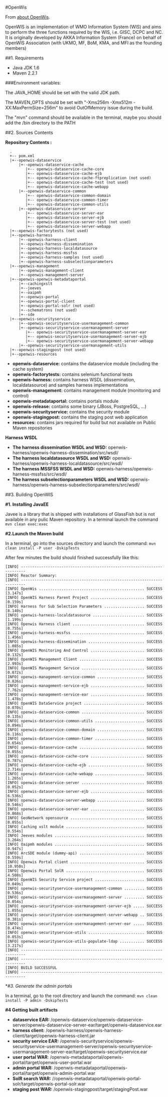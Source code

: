 #OpenWis

From [about OpenWis](http://wis.bom.gov.au/openwis-user-portal/srv/en/about.home). 

OpenWIS is an implementation of WMO Information System (WIS) and aims to perform the three functions required by the WIS, i.e. GISC, DCPC and NC. It is originally developed by AKKA Information System (France) on behalf of OpenWIS Association (with UKMO, MF, BoM, KMA, and MFI as the founding members)

##1. Requirements

* Java JDK 1.6
* Maven 2.2.1

###Environment variables:

The JAVA_HOME  should be set with the valid JDK path.

The MAVEN_OPTS should be set with "-Xms256m -Xmx512m -XX:MaxPermSize=256m" to avoid OutOfMemory issue during the build.

The "mvn" command should be available in the terminal, maybe you should add the <maven home>/bin directory to the PATH

##2. Sources Contents

**Repository Contents :**

      .
      +-- pom.xml
      |+--openwis-dataservice
          |+--openwis-dataservice-cache
             |+-- openwis-dataservice-cache-core
             |+-- openwis-dataservice-cache-ejb
             |+-- openwis-dataservice-cache-ftpreplication (not used)
             |+-- openwis-dataservice-cache-test (not used)
             |+-- openwis-dataservice-cache-webapp
          |+--openwis-dataservice-common
             |+-- openwis-dataservice-common-domain
             |+-- openwis-dataservice-common-timer
             |+-- openwis-dataservice-common-utils
          |+--openwis-dataservice-server
             |+-- openwis-dataservice-server-ear
             |+-- openwis-dataservice-server-ejb
             |+-- openwis-dataservice-server-test (not used)
             |+-- openwis-dataservice-server-webapp
      |+--openwis-factorytests (not used)
      |+--openwis-harness 
          |+--openwis-harness-client
          |+--openwis-harness-dissemination
          |+--openwis-harness-localdatasource
          |+--openwis-harness-mssfss
          |+--openwis-harness-samples (not used)
          |+--openwis-harness-subselectionparameters
      |+--openwis-management
          |+--openwis-management-client
          |+--openwis-management-server
      |+--openwis-openwis-metadataportal
          |+--cachingxslt
          |+--jeeves
          |+--oaipmh
          |+--openwis-portal
          |+--openwis-portal-client
          |+--openwis-portal-solr (not used)
          |+--schematrons (not used)
          |+--sde
      |+--openwis-securityservice
          |+--openwis-securityservice-usermanagement-common
          |+--openwis-securityservice-usermanagement-server
             |+-- openwis-securityservice-usermanagement-server-ear
             |+-- openwis-securityservice-usermanagement-server-ejb
             |+-- openwis-securityservice-usermanagement-server-webapp
          |+--openwis-securityservice-usermanagement-utils
      |+--openwis-stagingpost (not used)
      |+--openwis-resources

* **openwis-dataservice:** contains the dataservice module (including the cache system)
* **openwis-factorytests:** contains selenium functional tests
* **openwis-harness:** contains harness WSDL (dissemination, localdatasource) and samples harness implementations
* **openwis-management:** contains management module (monitoring and control)
* **openwis-metadataportal:** contains portals module
* **openwis-release:** contains some binary (JBoss, PostgreSQL, ...)
* **openwis-securityservice:** contains the security module
* **openwis-stagingpost:** contains the staging post web application
* **resources:** contains jars required for build but not available on Public Maven repositories

**Harness WSDL**
 
* **The harness dissemination WSDL and WSD:** openwis-harness/openwis-harness-dissemination/src/wsdl/
* **The harness localdatasource WSDL and WSD:** openwis-harness/openwis-harness-localdatasource/src/wsdl/
* **The harness MSSFSS WSDL and WSD:** openwis-harness/openwis-harness-mssfss/src/wsdl/
* **The harness subselectionparameters WSDL and WSD:** openwis-harness/openwis-harness-subselectionparameters/src/wsdl/



##3. Building OpenWIS

**#1. Installing JavaEE**

Javee is a library that is shipped with installations of GlassFish but is not available in any pulic Maven repository. In a terminal launch the command `mvn clean exec:exec`

**#2.Launch the Maven build**

 In a terminal, go into the sources directory and launch the command: `mvn clean install -P user -DskipTests`

After few minutes the build should finished successfully like this:

    [INFO] ------------------------------------------------------------------------
    [INFO] Reactor Summary:
    [INFO] ------------------------------------------------------------------------
    [INFO] OpenWis ............................................... SUCCESS [3.147s]
    [INFO] OpenWIS Harness Parent Project ........................ SUCCESS [0.159s]
    [INFO] Harness for Sub Selection Parameters .................. SUCCESS [8.140s]
    [INFO] openwis-harness-localdatasource ....................... SUCCESS [1.199s]
    [INFO] Openwis Harness client ................................ SUCCESS [0.755s]
    [INFO] openwis-harness-mssfss ................................ SUCCESS [1.456s]
    [INFO] openwis-harness-dissemination ......................... SUCCESS [1.085s]
    [INFO] OpenWIS Monitoring And Control ........................ SUCCESS [0.132s]
    [INFO] OpenWIS Management Client ............................. SUCCESS [2.993s]
    [INFO] OpenWIS Management Service ............................ SUCCESS [0.072s]
    [INFO] openwis-management-service-common ..................... SUCCESS [0.826s]
    [INFO] openwis-management-service-ejb ........................ SUCCESS [7.762s]
    [INFO] openwis-management-service-ear ........................ SUCCESS [1.478s]
    [INFO] OpenWIS DataService project ........................... SUCCESS [0.070s]
    [INFO] openwis-dataservice-common ............................ SUCCESS [0.135s]
    [INFO] openwis-dataservice-common-utils ...................... SUCCESS [0.894s]
    [INFO] openwis-dataservice-common-domain ..................... SUCCESS [6.116s]
    [INFO] openwis-dataservice-common-timer ...................... SUCCESS [0.654s]
    [INFO] openwis-dataservice-cache ............................. SUCCESS [0.055s]
    [INFO] openwis-dataservice-cache-core ........................ SUCCESS [0.787s]
    [INFO] openwis-dataservice-cache-ejb ......................... SUCCESS [2.714s]
    [INFO] openwis-dataservice-cache-webapp ...................... SUCCESS [1.265s]
    [INFO] openwis-dataservice-server ............................ SUCCESS [0.052s]
    [INFO] openwis-dataservice-server-ejb ........................ SUCCESS [6.536s]
    [INFO] openwis-dataservice-server-webapp ..................... SUCCESS [0.546s]
    [INFO] openwis-dataservice-server-ear ........................ SUCCESS [0.868s]
    [INFO] GeoNetwork opensource ................................. SUCCESS [0.055s]
    [INFO] Caching xslt module ................................... SUCCESS [0.554s]
    [INFO] Jeeves modules ........................................ SUCCESS [3.264s]
    [INFO] Oaipmh modules ........................................ SUCCESS [0.947s]
    [INFO] ArcSDE module (dummy-api) ............................. SUCCESS [0.559s]
    [INFO] Openwis Portal client ................................. SUCCESS [10.950s]
    [INFO] Openwis Portal SolR ................................... SUCCESS [4.508s]
    [INFO] OpenWIS Security Service project ...................... SUCCESS [0.049s]
    [INFO] openwis-securityservice-usermanagement-common ......... SUCCESS [0.536s]
    [INFO] openwis-securityservice-usermanagement-server ......... SUCCESS [0.054s]
    [INFO] openwis-securityservice-usermanagement-server-ejb ..... SUCCESS [1.055s]
    [INFO] openwis-securityservice-usermanagement-server-webapp .. SUCCESS [0.381s]
    [INFO] openwis-securityservice-usermanagement-server-ear ..... SUCCESS [0.474s]
    [INFO] openwis-securityservice-utils ......................... SUCCESS [0.053s]
    [INFO] openwis-securityservice-utils-populate-ldap ........... SUCCESS [3.217s]
    [INFO] ------------------------------------------------------------------------
    [INFO] ------------------------------------------------------------------------
    [INFO] BUILD SUCCESSFUL
    [INFO] ------------------------------------------------------------------------
	
**#3. Generate the admin portals*

In a terminal, go to the root directory and launch the command: `mvn clean install -P admin -DskipTests`

**#4  Getting built artifacts**

* **dataservice EAR:** <rootdir>/openwis-dataservice/openwis-dataservice-server/openwis-dataservice-server-ear/target/openwis-dataservice.ear
* **harness client:** <sources>/openwis-harness/openwis-harness-client/target/openwis-harness-client.jar
* **security service EAR:** <rootdir>/openwis-securityservice/openwis-securityservice-usermanagement-server/openwis-securityservice-usermanagement-server-ear/target/openwis-securityservice.ear
* **user portal WAR**: <rootdir>/openwis-metadataportal/openwis-portal/target/openwis-user-portal.war
* **admin portal WAR:** <rootdir>/openwis-metadataportal/openwis-portal/target/openwis-admin-portal.war
* **SolR search WAR:** <rootdir>//openwis-metadataportal/openwis-portal-solr/target/openwis-portal-solr.war
* **staging post WAR:** <rootdir>/openwis-stagingpost/target/stagingPost.war 